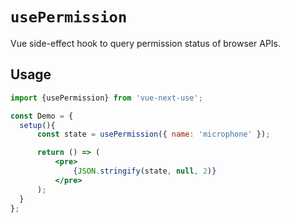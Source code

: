 # `usePermission`

Vue side-effect hook to query permission status of browser APIs.

## Usage

```jsx
import {usePermission} from 'vue-next-use';

const Demo = {
  setup(){
      const state = usePermission({ name: 'microphone' });

      return () => (
          <pre>
              {JSON.stringify(state, null, 2)}
          </pre>
      );
  }
};
```
